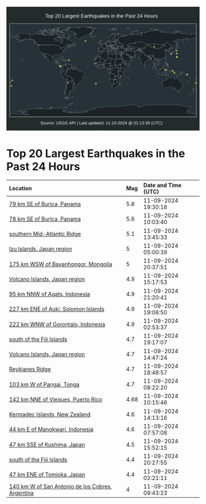 ![Map](./map.png)

# Top 20 Largest Earthquakes in the Past 24 Hours

| Location | Mag | Date and Time (UTC) |
|:---|:---|:---|
| [79 km SE of Burica, Panama](https://earthquake.usgs.gov/earthquakes/eventpage/us7000nqwx) | 5.8 | 11-09-2024 19:30:18 |
| [78 km SE of Burica, Panama](https://earthquake.usgs.gov/earthquakes/eventpage/us7000nqv1) | 5.6 | 11-09-2024 10:03:40 |
| [southern Mid-Atlantic Ridge](https://earthquake.usgs.gov/earthquakes/eventpage/us7000nqw0) | 5.1 | 11-09-2024 13:45:33 |
| [Izu Islands, Japan region](https://earthquake.usgs.gov/earthquakes/eventpage/us7000nquf) | 5 | 11-09-2024 05:00:39 |
| [175 km WSW of Bayanhongor, Mongolia](https://earthquake.usgs.gov/earthquakes/eventpage/us7000nqx5) | 5 | 11-09-2024 20:37:51 |
| [Volcano Islands, Japan region](https://earthquake.usgs.gov/earthquakes/eventpage/us7000nqwb) | 4.9 | 11-09-2024 15:17:53 |
| [95 km NNW of Agats, Indonesia](https://earthquake.usgs.gov/earthquakes/eventpage/us7000nqx9) | 4.9 | 11-09-2024 21:20:41 |
| [227 km ENE of Auki, Solomon Islands](https://earthquake.usgs.gov/earthquakes/eventpage/us7000nqws) | 4.9 | 11-09-2024 19:08:50 |
| [222 km WNW of Gorontalo, Indonesia](https://earthquake.usgs.gov/earthquakes/eventpage/us7000nqtx) | 4.9 | 11-09-2024 02:53:37 |
| [south of the Fiji Islands](https://earthquake.usgs.gov/earthquakes/eventpage/us7000nqwt) | 4.7 | 11-09-2024 19:17:07 |
| [Volcano Islands, Japan region](https://earthquake.usgs.gov/earthquakes/eventpage/us7000nqw9) | 4.7 | 11-09-2024 14:47:24 |
| [Reykjanes Ridge](https://earthquake.usgs.gov/earthquakes/eventpage/us7000nqwr) | 4.7 | 11-09-2024 18:48:57 |
| [103 km W of Pangai, Tonga](https://earthquake.usgs.gov/earthquakes/eventpage/us7000nquv) | 4.7 | 11-09-2024 08:22:20 |
| [142 km NNE of Vieques, Puerto Rico](https://earthquake.usgs.gov/earthquakes/eventpage/pr2024314000) | 4.68 | 11-09-2024 10:15:46 |
| [Kermadec Islands, New Zealand](https://earthquake.usgs.gov/earthquakes/eventpage/us7000nqw4) | 4.6 | 11-09-2024 14:13:16 |
| [44 km E of Manokwari, Indonesia](https://earthquake.usgs.gov/earthquakes/eventpage/us7000nqur) | 4.6 | 11-09-2024 07:57:08 |
| [47 km SSE of Kushima, Japan](https://earthquake.usgs.gov/earthquakes/eventpage/us7000nqwe) | 4.5 | 11-09-2024 15:52:15 |
| [south of the Fiji Islands](https://earthquake.usgs.gov/earthquakes/eventpage/us7000nqx4) | 4.4 | 11-09-2024 20:27:55 |
| [47 km ENE of Tomioka, Japan](https://earthquake.usgs.gov/earthquakes/eventpage/us7000nqtu) | 4.4 | 11-09-2024 02:21:11 |
| [140 km W of San Antonio de los Cobres, Argentina](https://earthquake.usgs.gov/earthquakes/eventpage/us7000nquz) | 4 | 11-09-2024 09:43:23 |
